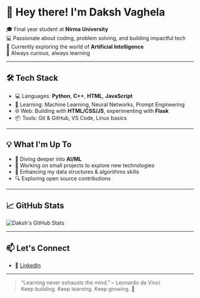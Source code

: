 # 👋 Hey there! I'm Daksh Vaghela

🎓 Final year student at **Nirma University**  
💻 Passionate about coding, problem solving, and building impactful tech  
🌱 Currently exploring the world of **Artificial Intelligence**  
🚀 Always curious, always learning

---

## 🛠️ Tech Stack

- 💻 Languages: **Python**, **C++**, **HTML**, **JavaScript**
- 🧠 Learning: Machine Learning, Neural Networks, Prompt Engineering
- 🌐 Web: Building with **HTML/CSS/JS**, experimenting with **Flask**
- 📦 Tools: Git & GitHub, VS Code, Linux basics

---

## 💡 What I'm Up To

- 🤖 Diving deeper into **AI/ML**
- 📘 Working on small projects to explore new technologies
- 🧩 Enhancing my data structures & algorithms skills
- 🔍 Exploring open source contributions

---

## 📈 GitHub Stats

![Daksh's GitHub Stats](https://github-readme-stats.vercel.app/api?username=daxvaghela&show_icons=true&theme=tokyonight&hide=prs&count_private=true)


---

## 📫 Let's Connect

- 💼 [LinkedIn](https://www.linkedin.com/in/daksh-vaghela/)

---

> “Learning never exhausts the mind.” – Leonardo da Vinci  
> Keep building. Keep learning. Keep growing. 🌱

